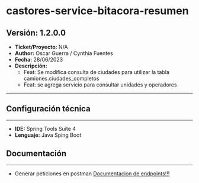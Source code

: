 # castores-service-bitacora-resumen

## Versión: 1.2.0.0
- __Ticket/Proyecto:__ N/A
- __Author:__ Oscar Guerra / Cynthia Fuentes
- __Fecha:__ 28/06/2023
- __Descripción:__ 
	- Feat: Se modifica consulta de ciudades para utilizar la tabla camiones.ciudades_completos
	- Feat: se agrega servicio para consultar unidades y operadores

--------

## Configuración técnica
-------------
- __IDE:__ Spring Tools Suite 4
- __Lenguaje:__ Java Sping Boot

## Documentación
-------------
- Generar peticiones en postman 
[Documentacion de endpoints!!!](docs.md)
